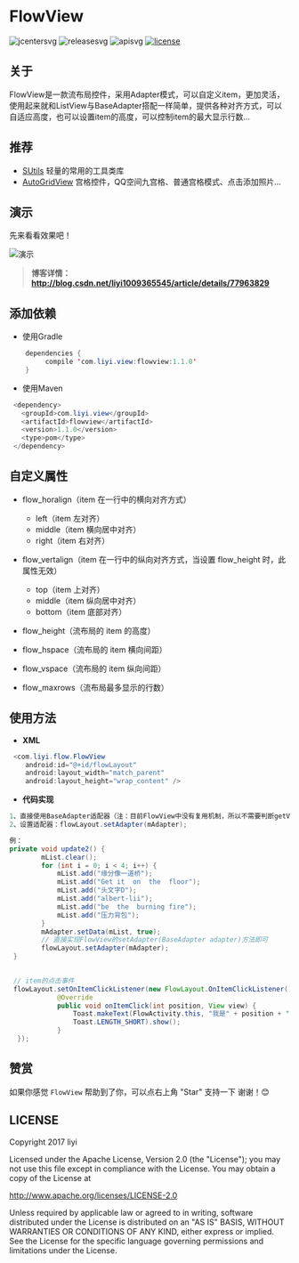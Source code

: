 # FlowView

![jcentersvg] ![releasesvg] ![apisvg] [![license][licensesvg]][license] 

## 关于
FlowView是一款流布局控件，采用Adapter模式，可以自定义item，更加灵活，使用起来就和ListView与BaseAdapter搭配一样简单，提供各种对齐方式，可以自适应高度，也可以设置item的高度，可以控制item的最大显示行数...

## 推荐
- [SUtils][SUtils] 轻量的常用的工具类库
- [AutoGridView][AutoGridView] 宫格控件，QQ空间九宫格、普通宫格模式、点击添加照片...

## 演示
先来看看效果吧！  

![演示][demogif]

> **博客详情：http://blog.csdn.net/liyi1009365545/article/details/77963829**

## 添加依赖
- 使用Gradle
```java
    dependencies {
         compile 'com.liyi.view:flowview:1.1.0'
    }
```
- 使用Maven
```java
 <dependency>
   <groupId>com.liyi.view</groupId>
   <artifactId>flowview</artifactId>
   <version>1.1.0</version>
   <type>pom</type>
 </dependency>
```

## 自定义属性
- flow_horalign（item 在一行中的横向对齐方式）  
  - left（item 左对齐）
  - middle（item 横向居中对齐）
  - right（item 右对齐）  
  
- flow_vertalign（item 在一行中的纵向对齐方式，当设置 flow_height 时，此属性无效）  
  - top（item 上对齐）
  - middle（item 纵向居中对齐）
  - bottom（item 底部对齐）  

- flow_height（流布局的 item 的高度）
- flow_hspace（流布局的 item 横向间距）
- flow_vspace（流布局的 item 纵向间距）
- flow_maxrows（流布局最多显示的行数）

## 使用方法
- **XML**
```java
 <com.liyi.flow.FlowView
    android:id="@+id/flowLayout"
    android:layout_width="match_parent"
    android:layout_height="wrap_content" />
```

- **代码实现**
```java
1、直接使用BaseAdapter适配器（注：目前FlowView中没有复用机制，所以不需要判断getView（int position，View view，ViewGroup parent）中的view是否为空，进行复用操作）
2、设置适配器：flowLayout.setAdapter(mAdapter);

例：
private void update2() {
        mList.clear();
        for (int i = 0; i < 4; i++) {
            mList.add("缘分像一道桥");
            mList.add("Get it  on  the  floor");
            mList.add("头文字D");
            mList.add("albert-lii");
            mList.add("be  the  burning fire");
            mList.add("压力背包");
        }
        mAdapter.setData(mList, true);
        // 直接实现FlowView的setAdapter(BaseAdapter adapter)方法即可
        flowLayout.setAdapter(mAdapter);
 }
 

 // item的点击事件
 flowLayout.setOnItemClickListener(new FlowLayout.OnItemClickListener() {
            @Override
            public void onItemClick(int position, View view) {
                Toast.makeText(FlowActivity.this, "我是" + position + "号",
                Toast.LENGTH_SHORT).show();
            }
  });
```

## 赞赏
如果你感觉 `FlowView` 帮助到了你，可以点右上角 "Star" 支持一下 谢谢！:blush:

## LICENSE
Copyright 2017 liyi

Licensed under the Apache License, Version 2.0 (the "License");
you may not use this file except in compliance with the License.
You may obtain a copy of the License at

   http://www.apache.org/licenses/LICENSE-2.0

Unless required by applicable law or agreed to in writing, software
distributed under the License is distributed on an "AS IS" BASIS,
WITHOUT WARRANTIES OR CONDITIONS OF ANY KIND, either express or implied.
See the License for the specific language governing permissions and
limitations under the License.


[jcentersvg]: https://img.shields.io/badge/Jcenter-1.0.8-brightgreen.svg
[releasesvg]: https://img.shields.io/badge/release-v1.0.8-0f80c1.svg
[apisvg]: https://img.shields.io/badge/API-9+-brightgreen.svg
[licensesvg]: https://img.shields.io/badge/License-Apache--2.0-0f80c1.svg
[license]:http://www.apache.org/licenses/LICENSE-2.0
[statussvg]:https://img.shields.io/librariesio/github/phoenixframework/phoenix.svg

[SUtils]:https://github.com/albert-lii/SUtils
[AutoGridView]:https://github.com/albert-lii/AutoGridView
[demogif]:https://github.com/albert-lii/FlowView/blob/master/screenshot/demo.gif


